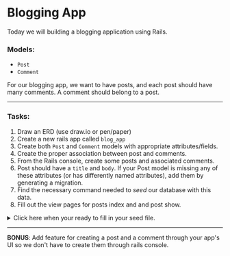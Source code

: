 # Blogging App

Today we will building a blogging application using Rails.

### Models:

- `Post`
- `Comment`

For our blogging app, we want to have posts, and each post should have many comments. A comment should belong to a post.

______


### Tasks:

1. Draw an ERD (use draw.io or pen/paper)
2. Create a new rails app called `blog_app`
3. Create both  `Post` and `Comment` models with appropriate attributes/fields.
4. Create the proper association between post and comments.
5. From the Rails console, create some posts and associated comments.
6. Post should have a `title` and `body`. If your Post model is missing any of these attributes (or has differently named attributes), add them by generating a migration.
7. Find the necessary command needed to _seed_ our database with this data.
8. Fill out the view pages for posts index and and post show.

<details>
  <summary>Click here when your ready to fill in your seed file.</summary>

```ruby

post = Post.create(title: 'Success!',
                  body: %(Lorem Khaled Ipsum is a major key to success.
                         Put it this way, it took me twenty five years to get these plants,
                         twenty five years of blood sweat and tears,
                         and I'm never giving up, I'm just getting started.
                         We the best. Bless up. In life there will be road blocks
                         but we will over come it.
                         Stay focused. We don't see them, we will never see them.
                         How's business? Boomin. Let's see what Chef Dee
                         got that they don't want us to eat. Surround yourself with angels,
                         positive energy, beautiful people,
                         beautiful souls, clean heart, angel.")
                         )


other_post = Post.create(title: 'Chef Dee',
                         body: %(Let's see what Chef Dee got
                         that they don't want us to eat.
                         The first of the month is coming,
                         we have to get money, we have no choice.
                         It cost money to eat and they don't want you to eat.
                         To be successful you've got to work hard, to make history,
                         simple, you've got to make it. Don't ever play yourself.
                         We don't see them, we will never see them. I'm up to something.
                         Special cloth alert. It's on you how you want to live your life.
                         Everyone has a choice. I pick my choice, squeaky clean.)
                         )

4.times do
  post.comments.create(title: 'Nice post!',
                 body: %(They don't want to see you succeed!
                          Keep up the great work, reading your blog post
                          was very inspirational!)
                          )
end


3.times do
  post.comments.create(title: "I'm a fan",
                 body: %(At first I was a part of they
                       I didn't want to see you suceed,
                       now I'm on board! LIOOONN!)
                       )
end

3.times do
  other_post.comments.create(title: 'Shout out to Chef Dee!',
                 body: %(Chef Dee is the backbone to the household.
                        She holds it down!)
                        )

end


comment_one = Comment.find(1)
comment_two = Comment.find(2)
comment_three = Comment.find(3)
comment_four = Comment.find(4)
comment_five = Comment.find(5)
comment_six = Comment.find(6)
comment_seven = Comment.find(7)
comment_eight = Comment.find(8)
comment_nine = Comment.find(9)
comment_ten = Comment.find(10)

odd_comments = [comment_one, comment_three, comment_five, comment_seven, comment_nine]
even_comments = [comment_two, comment_four, comment_six, comment_eight, comment_ten]


odd_comments.map { |comment| post.comments << comment }
even_comments.map { |comment| other_post.comments << comment }

post.save
other_post.save

p "Successfully executed seeds file"

```

</details>

_____

**BONUS**: Add feature for creating a post and a comment through your app's UI so we don't have to create them through rails console.
